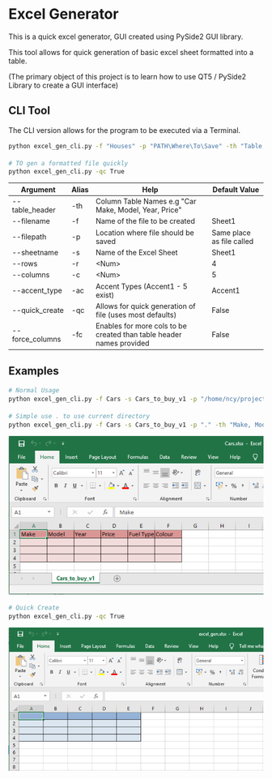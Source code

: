 # Excel Generator


This is a quick excel generator, GUI created using PySide2 GUI library.

This tool allows for quick generation of basic excel sheet formatted into a table.

(The primary object of this project is to learn how to use QT5 / PySide2 Library to create a GUI interface)

## CLI Tool

The CLI version allows for the program to be executed via a Terminal.

```bash
python excel_gen_cli.py -f "Houses" -p "PATH\Where\To\Save" -th "Table, Header, names, seperated, by, a, comma" -ac Accent2

# TO gen a formatted file quickly
python excel_gen_cli.py -qc True
```

| Argument        | Alias | Help                                                                 | Default Value             |
|-----------------|-------|----------------------------------------------------------------------|---------------------------|
| --table_header  | -th   | Column Table Names e.g "Car Make, Model, Year, Price"                |                           |
| --filename      | -f    | Name of the file to be created                                       | Sheet1                    |
| --filepath      | -p    | Location where file should be saved                                  | Same place as file called |
| --sheetname     | -s    | Name of the Excel Sheet                                              | Sheet1                    |
| --rows          | -r    | \<Num>                                                               | 4                         |
| --columns       | -c    | \<Num>                                                               | 5                         |
| --accent_type   | -ac   | Accent Types  (Accent1 - 5 exist)                                    | Accent1                   |
| --quick_create  | -qc   | Allows for quick generation of file (uses most defaults)             | False                     |
| --force_columns | -fc   | Enables for more cols to be created than table header names provided | False                     |


## Examples

```bash
# Normal Usage
python excel_gen_cli.py -f Cars -s Cars_to_buy_v1 -p "/home/ncy/projects/cars_proj/" -th "Make, Model, Year, Price, Fuel Type, Colour" -ac Accent2

# Simple use . to use current directory
python excel_gen_cli.py -f Cars -s Cars_to_buy_v1 -p "." -th "Make, Model, Year, Price, Fuel Type, Colour" -ac Accent2
```

![Image](./images/create_ex1.png)


```bash
# Quick Create
python excel_gen_cli.py -qc True
```

![Image](./images/quick_create_ex2.png)